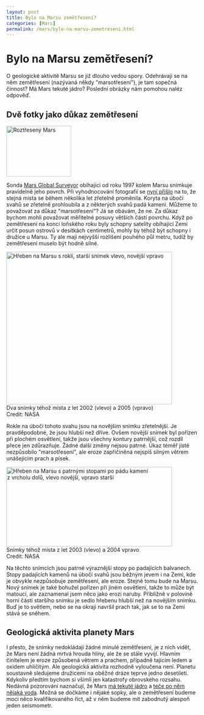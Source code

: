 ```yaml
---
layout: post
title: Bylo na Marsu zemětřesení?
categories: [Mars]
permalink: /mars/bylo-na-marsu-zemetreseni.html
---
```

# Bylo na Marsu zemětřesení?

O geologické aktivitě Marsu se již dlouho vedou spory. Odehrávají se na něm zemětřesení (nazývaná někdy "marsotřesení"), je tam sopečná činnost? Má Mars tekuté jádro? Poslední obrázky nám pomohou naléz odpověď.

## Dvě fotky jako důkaz zemětřesení

<div class="obry" style="width:187px"><div class="leftbox"><img alt="Roztřesený Mars" height="133" src="http://www.techblog.cz/images/mars-zemetreseni-marsotrese.jpg" width="170"/></div></div>

Sonda [Mars Global Surveyor](http://marsprogram.jpl.nasa.gov/mgs/) obíhající od roku 1997 kolem Marsu snímkuje pravidelně jeho povrch. Při vyhodnocování fotografií se [nyní přišlo](http://www.jpl.nasa.gov/news/news.cfm?release=2005-152) na to, že stejná místa se během několika let zřetelně proměnila. Koryta na úbočí svahů se zřetelně prohloubila a z některých svahů padá kamení. Můžeme to považovat za důkaz "marsotřesení"? Já se obávám, že ne. Za důkaz bychom mohli považovat měřitelné posuvy větších částí povrchu. Když po zemětřesení na konci loňského roku byly schopny satelity obíhající Zemi určit posun ostrovů v desítkách centimetrů, mohly by téhož být schopny i družice u Marsu. Ty ale mají nejvyšší rozlišení pouhého půl metru, tudíž by zemětřesení muselo být hodně silné.

<div class="imag" style="width:437px"><div class="innerimg"><img alt="Hřeben na Marsu s roklí, starší snímek vlevo, novější vpravo" height="401" src="http://www.techblog.cz/images/mars-hreben-rokle.jpg" width="435"/></div>Dva snímky téhož místa z let 2002 (vlevo) a 2005 (vpravo)<br/>Credit: NASA</div>

Rokle na úbočí tohoto svahu jsou na novějším snímku zřetelnější. Je pravděpodobné, že jsou hlubší než dříve. Ovšem novější snímek byl pořízen při plochém osvětlení, takže jsou všechny kontury patrnější, což rozdíl přece jen zdůrazňuje. Žádné další změny nejsou patrné. Úkaz téměř jistě nezpůsobilo "marsotřesení", ale eroze zapříčiněná nejspíš silným větrem unášejícím prach a písek.

<div class="imag" style="width:437px"><div class="innerimg"><img alt="Hřeben na Marsu s patrnými stopami po pádu kamení z vrcholu dolů, vlevo novější, vpravo starší" height="209" src="http://www.techblog.cz/images/mars-hreben-balvany.jpg" width="435"/></div>Snímky téhož místa z let 2003 (vlevo) a 2004 vpravo<br/>Credit: NASA</div>

Na těchto snímcích jsou patrné výraznější stopy po padajících balvanech. Stopy padajících kamenů na úbočí svahů jsou běžným jevem i na Zemi, kde je obvykle nezpůsobuje zemětřesení, ale eroze. Stejně tomu bude na Marsu. Nový snímek je také bohužel pořízen při jiném osvětlení, takže to může být matoucí, ale zaznamenal jsem něco jako erozi naruby. Přibližně v polovině horní části staršího snímku je sedlo hřebenu hlubší než na novějším snímku. Buď je to světlem, nebo se na okraji navršil prach tak, jak se to na Zemi stává se sněhem.

## Geologická aktivita planety Mars

I přesto, že snímky nedokládají žádné minulé zemětřesení, je z nich vidět, že Mars není žádná mrtvá hrouda hlíny, ale že se stále vyvíjí. Hlavním činitelem je eroze způsobená větrem a prachem, případně tajícím ledem a oxidem uhličitým. Ale geologická aktivita rozhodně vyloučena není. Planetu soustavně sledujeme družicemi na oběžné dráze teprve jedno desetiletí. Kdykoliv předtím bychom si všimli jen katastrofy obrovského rozsahu. Nedávná pozorování naznačují, že Mars [má tekuté jádro](http://www.ian.cz/detart_fr.php?id=939) a [teče po něm nějaká voda](http://www.techblog.cz/mars/jak-je-to-s-tou-vodou-na-marsu.html). Možná se dočkáme i nějaké sopky, ale o zemětřesení budeme moci něco kvalifikovaného říct, až v něm budeme mít zabodnutý alespoň jeden seismometr.

